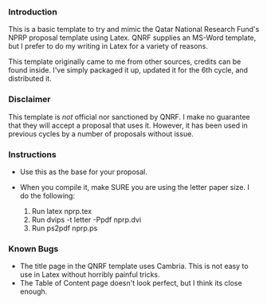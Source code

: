 ### Introduction
This is a basic template to try and mimic the Qatar National Research Fund's
NPRP proposal template using Latex.  QNRF supplies an MS-Word template, but
I prefer to do my writing in Latex for a variety of reasons.

This template originally came to me from other sources, credits can be 
found inside.  I've simply packaged it up, updated it for the 6th cycle,
and distributed it.

### Disclaimer
This template is *not* official nor sanctioned by QNRF.  I make no guarantee
that they will accept a proposal that uses it.  However, it has been used
in previous cycles by a number of proposals without issue.

### Instructions
* Use this as the base for your proposal.

* When you compile it, make SURE you are using the letter paper size.  I do
the following:
  1. Run latex nprp.tex
  2. Run dvips -t letter -Ppdf nprp.dvi
  3. Run ps2pdf nprp.ps

### Known Bugs
* The title page in the QNRF template uses Cambria.  This is not easy to
use in Latex without horribly painful tricks.
* The Table of Content page doesn't look perfect, but I think its close enough.
